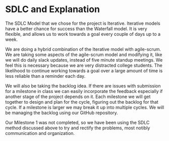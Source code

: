 # SDLC and Explanation

The SDLC Model that we chose for the project is Iterative. Iterative models have a better chance for success than the Waterfall model. It is very flexible, and allows us to work towards a goal every couple of days up to a week. 

We are doing a hybrid combination of the Iterative model with agile-scrum. We are taking some aspects of the agile-scrum model and modifying it, like we will do daily slack updates, instead of five minute standup meetings. We feel this is necessary because we are very distracted college students. The likelihood to continue working towards a goal over a large amount of time is less reliable than a reminder each day. 

We will also be taking the backlog idea. If there are issues with submission for a milestone in class we can easily incorporate the feedback especially if another stage of the project depends on it. Each milestone we will get together to design and plan for the cycle, figuring out the backlog for that cycle. If a milestone is larger we may break it up into multiple cycles. We will be managing the backlog using our GitHub repository. 

Our Milestone 1 was not completed, so we have been using the SDLC method discussed above to try and rectify the problems, most notibly communication and organization.

